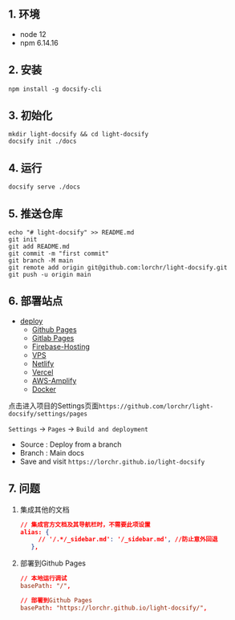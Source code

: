 ## 1. 环境
- node 12
- npm  6.14.16

## 2. 安装

```shell
npm install -g docsify-cli
```

## 3. 初始化

```shell
mkdir light-docsify && cd light-docsify
docsify init ./docs
```

## 4. 运行

```shell
docsify serve ./docs
```

## 5. 推送仓库

```shell
echo "# light-docsify" >> README.md
git init
git add README.md
git commit -m "first commit"
git branch -M main
git remote add origin git@github.com:lorchr/light-docsify.git
git push -u origin main
```

## 6. 部署站点
- [deploy](https://docsify.js.org/#/deploy)
  - [Github Pages](https://docsify.js.org/#/deploy?id=github-pages)
  - [Gitlab Pages](https://docsify.js.org/#/deploy?id=gitlab-pages)
  - [Firebase-Hosting](https://docsify.js.org/#/deploy?id=firebase-hosting)
  - [VPS](https://docsify.js.org/#/deploy?id=vps)
  - [Netlify](https://docsify.js.org/#/deploy?id=netlify)
  - [Vercel](https://docsify.js.org/#/deploy?id=vercel)
  - [AWS-Amplify](https://docsify.js.org/#/deploy?id=aws-amplify)
  - [Docker](https://docsify.js.org/#/deploy?id=docker)

点击进入项目的Settings页面`https://github.com/lorchr/light-docsify/settings/pages`

`Settings` -> `Pages` -> `Build and deployment`

- Source : Deploy from a branch
- Branch : Main docs
- Save and visit `https://lorchr.github.io/light-docsify`

## 7. 问题
1. 集成其他的文档
   
   ```json
   // 集成官方文档及其导航栏时，不需要此项设置
   alias: {
        // '/.*/_sidebar.md': '/_sidebar.md', //防止意外回退
      },
   ```

2. 部署到Github Pages

    ```conf
    // 本地运行调试
    basePath: "/",

    // 部署到Github Pages
    basePath: "https://lorchr.github.io/light-docsify/",
    ```

